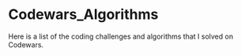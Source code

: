 # Codewars_Algorithms
Here is a list of the coding challenges and algorithms that I solved on Codewars.
